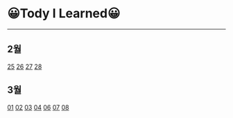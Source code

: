 # 😀Tody I Learned😀
---
## 2월

[25](./20210225.md) [26](./20210226.md) [27](./20210227.md) [28](./20210228.md)

## 3월

[01](./20210301.md) [02](./20210302.md) [03](./20210303.md) [04](./20210304.md) [06](./20210306.md) [07](./20210307.md) [08](./20210308.md)